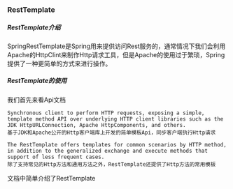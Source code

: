 ### RestTemplate
##### RestTemplate介绍
SpringRestTemplate是Spring用来提供访问Rest服务的，通常情况下我们会利用Apache的HttpClint来制作Http请求工具，但是Apache的使用过于繁琐，Spring提供了一种更简单的方式来进行操作。

##### RestTemplate的使用
我们首先来看Api文档<br>
```
Synchronous client to perform HTTP requests, exposing a simple, template method API over underlying HTTP client libraries such as the JDK HttpURLConnection, Apache HttpComponents, and others.
基于JDK和Apache公开的Http客户端库上开发的简单模板Api，同步客户端执行Http请求

The RestTemplate offers templates for common scenarios by HTTP method, in addition to the generalized exchange and execute methods that support of less frequent cases.
除了支持常见的Http方法和通用方法之外，RestTemplate还提供了Http方法的常用模板
```
文档中简单介绍了RestTemplate
